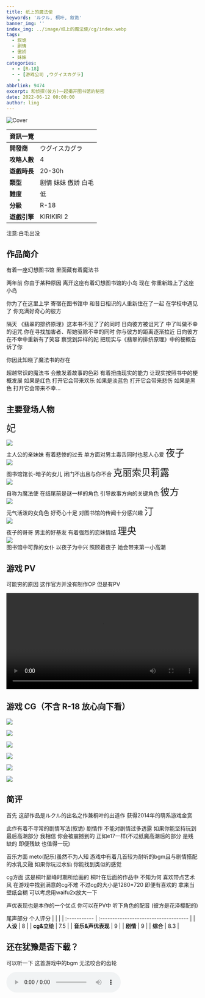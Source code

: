 ```yaml
---
title: 纸上的魔法使
keywords: 'ルクル, 桐叶, 叙诡'
banner_img: ''
index_img: ../image/纸上的魔法使/cg/index.webp
tags:
  - 叙诡
  - 剧情
  - 傲娇
  - 妹妹
categories:
  - - [R-18]
  - - [游戏公司 ,ウグイスカグラ]
    -
abbrlink: 9474
excerpt: 和侦探(彼方)一起揭开图书馆的秘密
date: 2022-06-12 00:00:00
author: ling
---
```




![Cover](../image/纸上的魔法使/cg/index.jpg)

| 資訊一覽     |                 |
| :----------- | :------------------------------------ |
| **開發商**   | ウグイスカグラ |
| **攻略人數** | 4                   |
| **遊戲時長** | 20-30h                     |
| **類型**     |   剧情 妹妹 傲娇 白毛         |
| **難度**     | 低  |
| **分級**     | R-18       |
| **遊戲引擎**   | KIRIKIRI 2           |



注意:白毛出没

## 作品简介 

有着一座幻想图书馆 里面藏有着魔法书

两年前 你由于某种原因 离开这座有着幻想图书馆的小岛 
现在 你重新踏上了这座小岛

你为了在这里上学 寄宿在图书馆中 和昔日相识的人重新住在了一起
在学校中遇见了 你充满好奇心的彼方

隔天 《翡翠的排挤原理》这本书不见了了的同时 日向彼方被诅咒了 中了叫做不幸的诅咒
你在寻找加害者、帮她驱除不幸的同时 你与彼方的距离逐渐拉近 日向彼方在不幸中重新有了笑容
察觉到异样的妃  把现实与《翡翠的排挤原理》中的梗概告诉了你

你因此知晓了魔法书的存在

超越常识的魔法书 会散发着故事的色彩 有着扭曲现实的能力 让现实按照书中的梗概发展
如果是红色 打开它会带来欢乐
如果是淡蓝色 打开它会带来悲伤
如果是黑色 打开它会带来不幸... 


## 主要登场人物   
<span style="font-size:175%">妃</span>
<div class='my-0 col-lg-8 col-12'>
<img src='../image/纸上的魔法使/character/妃.webp ' class='bg-transparent'/>
</div>
主人公的亲妹妹 有着悲惨的过去 单方面对男主毒舌同时也惹人心爱 
<span style="font-size:175%">夜子</span>
<div class='my-0 col-lg-8 col-12'>
<img src='../image/纸上的魔法使/character/夜子.webp' class='bg-transparent'/>
</div>
图书馆馆长-暗子的女儿 闭门不出且与你不合 
<span style="font-size:175%">克丽索贝莉露</span>
<div class='my-0 col-lg-8 col-12'>
<img src='../image/纸上的魔法使/character/克.webp' class='bg-transparent'/>
</div>
自称为魔法使 在结尾前是谜一样的角色 引导故事方向的关键角色 
<span style="font-size:175%">彼方</span>
<div class='my-0 col-lg-8 col-12'>
<img src='../image/纸上的魔法使/character/彼方.webp' class='bg-transparent'/>
</div>
元气活泼的女角色 好奇心十足 对图书馆的传闻十分感兴趣 
<span style="font-size:175%">汀</span>
<div class='my-0 col-lg-8 col-12'>
<img src='../image/纸上的魔法使/character/汀.webp' class='bg-transparent'/>
</div>
夜子的哥哥 男主的好基友 有着强烈的恋妹情结
<span style="font-size:175%">理央</span>
<div class='my-0 col-lg-8 col-12'>
<img src='../image/纸上的魔法使/character/理央.webp' class='bg-transparent'/>
</div>
图书馆中可靠的女仆 以夜子为中兴 照顾着夜子 她会带来第一小高潮 





## 游戏 PV
可能穷的原因 这作官方并没有制作OP  但是有PV

<video controls preload="metadata" width='100%' >
    <source src="https://s3static-zone0.galgamer.eu.org/video-2d35/%E7%B4%99%E3%81%AE%E4%B8%8A/pv.mp4" type="video/mp4" poster="../image/纸上的魔法使/cg/kisaki_top.webp" >
</video>


## 游戏 CG（不含 R-18 放心向下看）

![](../image/纸上的魔法使/cg/cg1.webp)

![](../image/纸上的魔法使/cg/cg2.webp)

![](../image/纸上的魔法使/cg/cg3.webp)

![](../image/纸上的魔法使/cg/cg4.webp)

![](../image/纸上的魔法使/cg/cg5.webp)

![](../image/纸上的魔法使/cg/cg6.webp)



## 简评 
首先 这部作品是ルクル的出名之作兼桐叶的出道作 获得2014年的萌系游戏金赏

此作有着不寻常的剧情写法(叙诡) 剧情作 不能对剧情过多透露  如果你能坚持玩到最后高潮部分  我相信 你会被震撼到的  正如e17一样(不过纸魔高潮后的部分 是残缺的 即便残缺 也值得一玩)

音乐方面 meto(配乐)虽然不为人知 游戏中有着几首较为耐听的bgm且与剧情搭配的水乳交融 如果你玩过水仙 你能找到类似的感觉

cg方面 这是桐叶巅峰时期所绘画的 桐叶在后面的作品中 不知为何 喜欢带点艺术风 在游戏中找到满意的cg不难 不过cg的大小是1280*720 即便有喜欢的 拿来当壁纸会糊 可以考虑用waifu2x放大一下

声优表现也是本作的一个优点 你可以在PV中 听下角色的配音 (彼方是花泽樱配的)

尾声部分 个人评分 
|      |                 |
| :----------- | :------------------------------------ |
| **人设**   |  8 |
| **cg&立绘** | 7.5                  |
| **音乐&声优表现**     | 9         |
| **剧情** | 9                    |
| **综合**     | 8.3  |


## 还在犹豫是否下载？

可以听一下 这首游戏中的bgm 无法咬合的齿轮


<audio controls preload="metadata" src="https://s3static-zone0.galgamer.eu.org/video-2d35/%E7%B4%99%E3%81%AE%E4%B8%8A/BGM16.ogg" type="audio/ogg" width="100%">

## 资源和下载 


loli站资源(直连):https://www.okloli.com/zhishangmofashi.html

```
magnet:?xt=urn:btih:65d6ba884073c831a8a03b32ec1291b1816c93a3
```




<style>
details {
    border: 1px solid #aaa;
    border-radius: 4px;
    padding: .5em .5em 0;
}

summary {
    font-weight: bold;
    margin: -.5em -.5em 0;
    padding: .5em;
}

details[open] {
    padding: .5em;
}

details[open] summary {
    border-bottom: 1px solid #aaa;
    margin-bottom: .5em;
}
.character{
    height: 500px;
    with: auto; 
}
.cg{
    align-image:center;
    with:100%;
    height:auto;
}
</style>